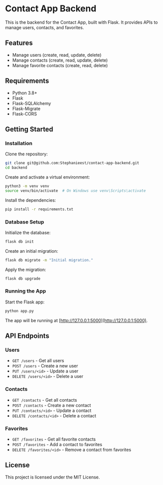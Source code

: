 # Contact App Backend

This is the backend for the Contact App, built with Flask. It provides APIs to manage users, contacts, and favorites.

## Features
- Manage users (create, read, update, delete)
- Manage contacts (create, read, update, delete)
- Manage favorite contacts (create, read, delete)

## Requirements
- Python 3.8+
- Flask
- Flask-SQLAlchemy
- Flask-Migrate
- Flask-CORS

## Getting Started

### Installation

Clone the repository:

```sh
git clone git@github.com:Stephanieest/contact-app-backend.git
cd backend
```

Create and activate a virtual environment:

```sh
python3 -m venv venv
source venv/bin/activate  # On Windows use venv\Scripts\activate
```

Install the dependencies:

```sh
pip install -r requirements.txt
```

### Database Setup

Initialize the database:

```sh
flask db init
```

Create an initial migration:

```sh
flask db migrate -m "Initial migration."
```

Apply the migration:

```sh
flask db upgrade
```

### Running the App

Start the Flask app:

```sh
python app.py
```

The app will be running at [http://127.0.0.1:5000](http://127.0.0.1:5000).

## API Endpoints

### Users
- `GET /users` - Get all users
- `POST /users` - Create a new user
- `PUT /users/<id>` - Update a user
- `DELETE /users/<id>` - Delete a user

### Contacts
- `GET /contacts` - Get all contacts
- `POST /contacts` - Create a new contact
- `PUT /contacts/<id>` - Update a contact
- `DELETE /contacts/<id>` - Delete a contact

### Favorites
- `GET /favorites` - Get all favorite contacts
- `POST /favorites` - Add a contact to favorites
- `DELETE /favorites/<id>` - Remove a contact from favorites

## License

This project is licensed under the MIT License.
